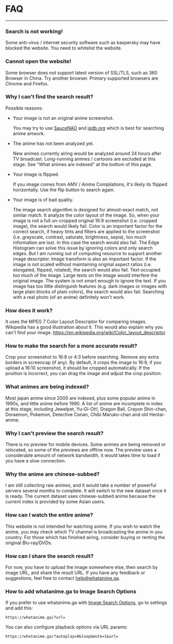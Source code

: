 
# FAQ

-------------------

### Search is not working!

Some anti-virus / internet security software such as kaspersky may have blocked the website. You need to whitelist the website.

### Cannot open the website!

Some browser does not support latest version of SSL/TLS, such as 360 Browser in China. Try another browser. Primary supported browsers are Chrome and Firefox.

### Why I can't find the search result?

Possible reasons:

* Your image is not an original anime screenshot.

  You may try to use [SauceNAO][] and [iqdb.org][] which is best for searching anime artwork.

* The anime has not been analyzed yet.

  New animes currently airing would be analyzed around 24 hours after TV broadcast. Long-running animes / cartoons are excluded at this stage. See "What animes are indexed" at the bottom of this page.

* Your image is flipped.

  If you image comes from AMV / Anime Compilations, it's likely its flipped horizontally. Use the flip button to search again.

* Your image is of bad quality.

  The image search algorithm is designed for almost-exact match, not similar match. It analyze the color layout of the image. So, when your image is not a full un-cropped original 16:9 screenshot (i.e. cropped image), the search would likely fail.
  Color is an important factor for the correct search, if heavy tints and filters are applied to the screenshot (i.e. grayscale, contrast, saturate, brightness, sepia), too much information are lost. In this case the search would also fail. The Edge Histogram can solve this issue by ignoring colors and only search edges. But I am running out of computing resource to support another image descriptor.
  Image transform is also an important factor. If the image is not scaled without maintaining original aspect ratios (i.e. elongated, flipped, rotated), the search would also fail.
  Text occupied too much of the image. Large texts on the image would interfere the original image. The system is not smart enough to ignore the text.
  If you image has too little distinguish features (e.g. dark images or images with large plain blocks of plain colors), the search would also fail.
  Searching with a real photo (of an anime) definitely won't work.

### How does it work?

It uses the MPEG 7 Color Layout Descriptor for comparing images. Wikipedia has a good illustration about it. This would also explain why you can't find your image. https://en.wikipedia.org/wiki/Color_layout_descriptor

### How to make the search for a more accurate result?

Crop your screenshot to 16:9 or 4:3 before searching. Remove any extra borders in screencap (if any). By default, it crops the image to 16:9, if you upload a 16:10 screenshot, it should be cropped automatically. If the position is incorrect, you can drag the image and adjust the crop position.

### What animes are being indexed?

Most japan anime since 2000 are indexed, plus some popular anime in 1990s, and little anime before 1990. A list of anime are incomplete in index at this stage, including Jewelpet, Yu-Gi-Oh!, Dragon Ball, Crayon Shin-chan, Doraemon, Pokemon, Detective Conan, Chibi Maruko-chan and old Hentai-anime.

### Why I can't preview the search result?

There is no preview for mobile devices. Some animes are being removed or relocated, so some of the previews are offline now. The preview uses a considerable amount of network bandwidth, it would takes time to load if you have a slow connection.

### Why the anime are chinese-subbed?

I am still collecting raw animes, and it would take a number of powerful servers several months to complete. It will switch to the new dataset once it is ready. The current dataset uses chinese-subbed anime because the current index is provided by some Asian users.

### How can I watch the entire anime?

This website is not intended for watching anime.
If you wish to watch the anime, you may check which TV channel is broadcasting the anime in you country. For those which has finished airing, consider buying or renting the original Blu-ray/DVDs.

### How can I share the search result?

For now, you have to upload the image somewhere else, then search by image URL, and share the result URL. If you have any feedback or suggestions, feel free to contact [help@whatanime.ga][].

### How to add whatanime.ga to Image Search Options

If you prefer to use whatanime.ga with [Image Search Options][], go to settings and add this:

```
https://whatanime.ga/?url=
```

You can also configure playback options via URL params:

```
https://whatanime.ga/?autoplay=0&loop&mute=1&url=
```

[SauceNAO]: https://saucenao.com/
[iqdb.org]: https://iqdb.org/
[help@whatanime.ga]: mailto:help@whatanime.ga
[Image Search Options]: https://chrome.google.com/webstore/detail/image-search-options/kljmejbpilkadikecejccebmccagifhl

